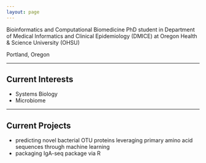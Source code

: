 ```yaml
---
layout: page
---
```

Bioinformatics and Computational Biomedicine PhD student in Department of Medical Informatics and Clinical Epidemiology (DMICE) at Oregon Health & Science University (OHSU)

Portland, Oregon

---

## Current Interests

- Systems Biology  
- Microbiome  

---


## Current Projects

- predicting novel bacterial OTU proteins leveraging primary amino acid sequences through machine learning  
- packaging IgA-seq package via R  

